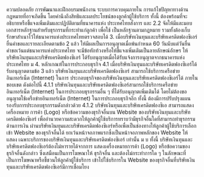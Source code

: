 ความปลอดภัย การพัฒนาและฝึกอบรมพนักงาน ระบบการควบคุมภายใน การแก้ไขปัญหาทางด้าน
กฎหมายที่อาจเกิดขึ้น โดยคำนึงถึงสิทธิและผลประโยชน์ของลูกค้าผู้ใช้บริการ
ทั้งนี้ ต้องพร้อมที่จะอธิบายหรือชี้แจงเพิ่มเติมและปฏิบัติตามที่ธนาคารแห่ง
ประเทศไทยสั่งการ และ
2.2 จัดให้มีและมอบเอกสารหลักฐานสำหรับธุรกรรมที่กระทำแก่ลูกค้า เพื่อใช้
เป็นหลักฐานตามกฎหมาย รวมทั้งต้องเก็บรักษาสำเนาไว้ให้ธนาคารแห่งประเทศไทยตรวจสอบได้
3. เมื่อบริษัทเงินทุนและบริษัทเครดิตฟองซิเอร์ ยื่นคำขอและรายละเอียดตามข้อ 2
แล้ว ให้มีผลเป็นการอนุญาตเมื่อพ้นกำหนด 60 วันนับแต่วันยื่นคำขอเว้นแต่ธนาคารแห่งประเทศไทย
จะมีข้อทักท้วงหรือให้ชี้แจงเพิ่มเติมเป็นลายลักษณ์อักษร ให้บริษัทเงินทุนและบริษัทเครดิตฟองซิเอร์
ได้รับอนุญาตเมื่อได้รับแจ้งการอนุญาตจากธนาคารแห่งประเทศไทย
ม
4. หลักเกณฑ์ในการประกอบธุรกิจ
4.1 เมื่อบริษัทเงินทุนและบริษัทเครดิตฟองซิเอร์ได้รับอนุญาตตามข้อ 3 แล้ว
บริษัทเงินทุนและบริษัทเครดิตฟองซิเอร์ สามารถใช้บริการเครือข่ายอินเทอร์เน็ต (Internet) ในการ
ประกอบธุรกิจของบริษัทเงินทุนและบริษัทเครดิตฟองซิเอร์ได้ ภายในขอบเขต ดังต่อไปนี้
4.1.1 บริษัทเงินทุนและบริษัทเครดิตฟองซิเอร์สามารถใช้บริการเครือข่าย
อินเทอร์เน็ต (Internet) ในการประกอบธุรกรรมอื่น ๆ ที่ได้รับอนุญาตเพิ่มเติมได้ โดยไม่ต้องขอ
อนุญาตใช้เครือข่ายอินเทอร์เน็ต (Internet) ในการประกอบธุรกิจอีก ทั้งนี้ ต้องมีการปรับปรุงแผน
รองรับการประกอบธุรกรรมดังกล่าวด้วย
4.1.2 บริษัทเงินทุนและบริษัทเครดิตฟองซิเอ สามารถแสดงเครื่องหมาย
การค้า (Logo) หรือข้อความของธุรกิจอื่นบน Website ของบริษัทเงินทุนและบริษัทเครดิตฟองซิเอร์
เพื่ออำนวยความสะดวกให้ลูกค้าผู้ใช้บริการทราบว่ามีธุรกิจอื่นใดที่สามารถทำธุรกรรมด้านการเงิน
ผ่านบริษัทเงินทุนและบริษัทเครดิตฟองซิเอร์หรือเพื่อเป็นช่องทางให้ลูกค้าผู้ใช้บริการเลือกเข้า
Website ของธุรกิจอื่นได้ ยกเว้นหน้าจอภาพแรกซึ่งเป็นหน้าจอภาพหลักของ Website ให้แสดง
เฉพาะบริการของบริษัทเงินทุนและบริษัทเครดิตฟองซิเอร์ เท่านั้น
ม บ
ทั้งนี้ บริษัทเงินทุนและบริษัทเครดิตฟองซิเอร์ต้องไม่หารายได้จากการ
แสดงเครื่องหมายการค้า (Logo) หรือข้อความของธุรกิจอื่นดังกล่าว ซึ่งเสมือนเป็นการโฆษณาให้
ธุรกิจอื่น และต้องไม่กระทำการใด ๆ ในลักษณะที่เป็นการโฆษณาหรือชี้ชวนให้ลูกค้าผู้ใช้บริการ
เข้าไปใช้บริการใน Website ของธุรกิจอื่นที่บริษัทเงินทุนและบริษัทเครดิตฟองซิเอร์มีการเชื่อมโยง
